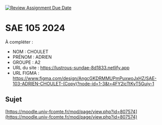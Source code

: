 [![Review Assignment Due Date](https://classroom.github.com/assets/deadline-readme-button-22041afd0340ce965d47ae6ef1cefeee28c7c493a6346c4f15d667ab976d596c.svg)](https://classroom.github.com/a/DNce7fkr)
# SAE 105 2024

À compléter :

- NOM : CHOULET
- PRÉNOM : ADRIEN
- GROUPE : A2
- URL du site : https://lustrous-sundae-8d1833.netlify.app
- URL FIGMA : https://www.figma.com/design/AngcGKDRMMUPmPuxwoJxHZ/SAE-103-ADRIEN-CHOULET-(Copy)?node-id=1-3&t=4FY2icTtKyT5Guiy-1

## Sujet

[https://moodle.univ-fcomte.fr/mod/page/view.php?id=807574](https://moodle.univ-fcomte.fr/mod/page/view.php?id=807574)
